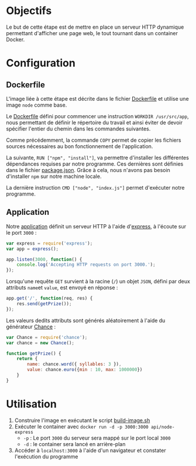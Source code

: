 # Objectifs

Le but de cette étape est de mettre en place un serveur HTTP dynamique permettant d'afficher une page web, le tout tournant dans un container Docker.

# Configuration

## Dockerfile

L'image liée à cette étape est décrite dans le fichier [Dockerfile](../docker-images/node-express/Dockerfile) et utilise une image `node` comme base.

 Le [Dockerfile](../docker-images/node-express/Dockerfile) défini pour commencer une instruction `WORKDIR /usr/src/app`, nous permettant de définir le répertoire du travail et ainsi éviter de devoir spécifier l'entier du chemin dans les commandes suivantes.

 Comme précédemment, la commande `COPY` permet de copier les fichiers sources nécessaires au bon fonctionnement de l'application.

 La suivante, `RUN ["npm", "install"]`, va permettre d'installer les différentes dépendances requises par notre programme. Ces dernières sont définies dans le fichier [package.json](../docker-images/node-express/src/package.json). Grâce à cela, nous n'avons pas besoin d'installer `npm` sur notre machine locale.

 La dernière instruction `CMD ["node", "index.js"]` permet d'exécuter notre programme.
 
## Application

Notre [application](../docker-images/node-express/src/index.js) définit un serveur HTTP à l'aide d'[express](https://expressjs.com/), à l'écoute sur le port `3000` :

``` javascript
var express = require('express');
var app = express();

app.listen(3000, function() {
	console.log('Accepting HTTP requests on port 3000.');
});
```

 Lorsqu'une requête `GET` survient à la racine (`/`) un objet `JSON`, défini par deux attributs `name`et `value`, est envoyé en réponse : 

``` javascript
app.get('/', function(req, res) {
	res.send(getPrize());
});
```

Les valeurs dedits attributs sont générés aléatoirement à l'aide du générateur [Chance](https://chancejs.com/) :

``` javascript
var Chance = require('chance');
var chance = new Chance();

function getPrize() {
	return {
		name: chance.word({ syllables: 3 }),
		value: chance.euro({min : 10, max: 1000000})
	}
}
```

# Utilisation

1. Construire l'image en exécutant le script [build-image.sh](../docker-images/node-express/build-image.sh)
2. Exécuter le container avec `docker run -d -p 3000:3000 api/node-express`
    - `-p` : Le port `3000` du serveur sera mappé sur le port local `3000`
    - `-d` : le container sera lancé en arrière-plan
3. Accéder à `localhost:3000` à l'aide d'un navigateur et constater l'exécution du programme
